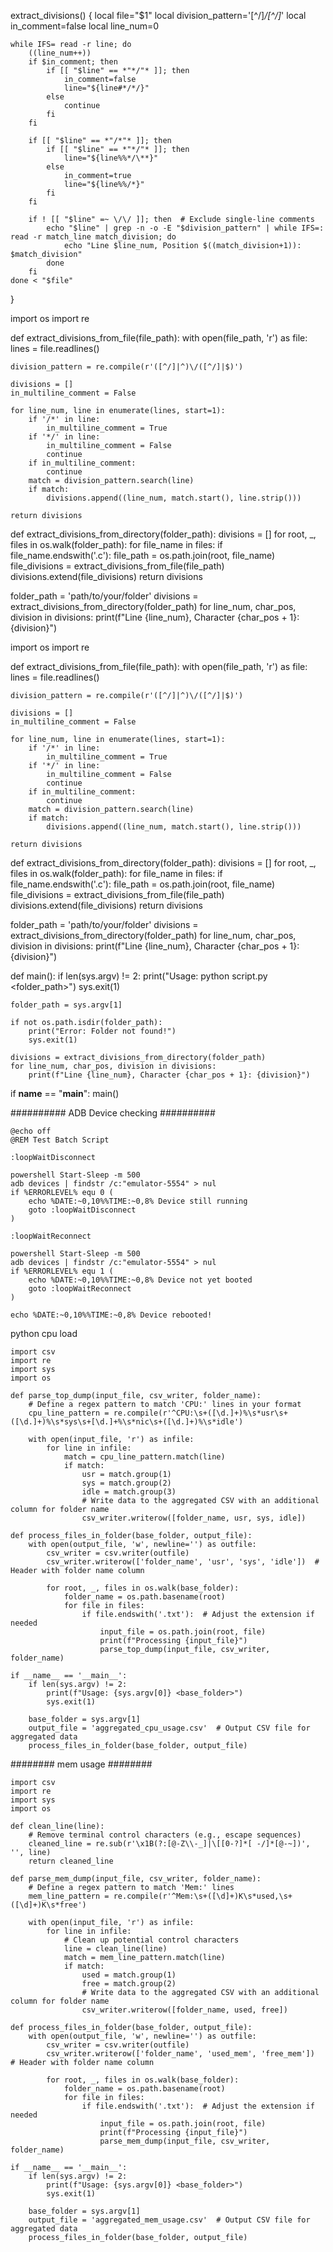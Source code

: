extract_divisions() {
    local file="$1"
    local division_pattern='[^/]*\/[^/]*'
    local in_comment=false
    local line_num=0

    while IFS= read -r line; do
        ((line_num++))
        if $in_comment; then
            if [[ "$line" == *"*/"* ]]; then
                in_comment=false
                line="${line#*/*/}"
            else
                continue
            fi
        fi

        if [[ "$line" == *"/*"* ]]; then
            if [[ "$line" == *"*/"* ]]; then
                line="${line%%*/\**}"
            else
                in_comment=true
                line="${line%%/*}"
            fi
        fi

        if ! [[ "$line" =~ \/\/ ]]; then  # Exclude single-line comments
            echo "$line" | grep -n -o -E "$division_pattern" | while IFS=: read -r match_line match_division; do
                echo "Line $line_num, Position $((match_division+1)): $match_division"
            done
        fi
    done < "$file"
}


import os
import re

def extract_divisions_from_file(file_path):
    with open(file_path, 'r') as file:
        lines = file.readlines()

    division_pattern = re.compile(r'([^/]|^)\/([^/]|$)')

    divisions = []
    in_multiline_comment = False

    for line_num, line in enumerate(lines, start=1):
        if '/*' in line:
            in_multiline_comment = True
        if '*/' in line:
            in_multiline_comment = False
            continue
        if in_multiline_comment:
            continue
        match = division_pattern.search(line)
        if match:
            divisions.append((line_num, match.start(), line.strip()))

    return divisions

def extract_divisions_from_directory(folder_path):
    divisions = []
    for root, _, files in os.walk(folder_path):
        for file_name in files:
            if file_name.endswith('.c'):
                file_path = os.path.join(root, file_name)
                file_divisions = extract_divisions_from_file(file_path)
                divisions.extend(file_divisions)
    return divisions

folder_path = 'path/to/your/folder'
divisions = extract_divisions_from_directory(folder_path)
for line_num, char_pos, division in divisions:
    print(f"Line {line_num}, Character {char_pos + 1}: {division}")


import os
import re

def extract_divisions_from_file(file_path):
    with open(file_path, 'r') as file:
        lines = file.readlines()

    division_pattern = re.compile(r'([^/]|^)\/([^/]|$)')

    divisions = []
    in_multiline_comment = False

    for line_num, line in enumerate(lines, start=1):
        if '/*' in line:
            in_multiline_comment = True
        if '*/' in line:
            in_multiline_comment = False
            continue
        if in_multiline_comment:
            continue
        match = division_pattern.search(line)
        if match:
            divisions.append((line_num, match.start(), line.strip()))

    return divisions

def extract_divisions_from_directory(folder_path):
    divisions = []
    for root, _, files in os.walk(folder_path):
        for file_name in files:
            if file_name.endswith('.c'):
                file_path = os.path.join(root, file_name)
                file_divisions = extract_divisions_from_file(file_path)
                divisions.extend(file_divisions)
    return divisions

folder_path = 'path/to/your/folder'
divisions = extract_divisions_from_directory(folder_path)
for line_num, char_pos, division in divisions:
    print(f"Line {line_num}, Character {char_pos + 1}: {division}")


def main():
    if len(sys.argv) != 2:
        print("Usage: python script.py <folder_path>")
        sys.exit(1)

    folder_path = sys.argv[1]

    if not os.path.isdir(folder_path):
        print("Error: Folder not found!")
        sys.exit(1)

    divisions = extract_divisions_from_directory(folder_path)
    for line_num, char_pos, division in divisions:
        print(f"Line {line_num}, Character {char_pos + 1}: {division}")

if __name__ == "__main__":
    main()

########## ADB Device checking ##########
```
@echo off
@REM Test Batch Script

:loopWaitDisconnect

powershell Start-Sleep -m 500
adb devices | findstr /c:"emulator-5554" > nul
if %ERRORLEVEL% equ 0 (
    echo %DATE:~0,10%%TIME:~0,8% Device still running
    goto :loopWaitDisconnect
)

:loopWaitReconnect

powershell Start-Sleep -m 500
adb devices | findstr /c:"emulator-5554" > nul
if %ERRORLEVEL% equ 1 (
    echo %DATE:~0,10%%TIME:~0,8% Device not yet booted
    goto :loopWaitReconnect
)

echo %DATE:~0,10%%TIME:~0,8% Device rebooted!
```

python cpu load
```
import csv
import re
import sys
import os

def parse_top_dump(input_file, csv_writer, folder_name):
    # Define a regex pattern to match 'CPU:' lines in your format
    cpu_line_pattern = re.compile(r'^CPU:\s+([\d.]+)%\s*usr\s+([\d.]+)%\s*sys\s+[\d.]+%\s*nic\s+([\d.]+)%\s*idle')

    with open(input_file, 'r') as infile:
        for line in infile:
            match = cpu_line_pattern.match(line)
            if match:
                usr = match.group(1)
                sys = match.group(2)
                idle = match.group(3)
                # Write data to the aggregated CSV with an additional column for folder name
                csv_writer.writerow([folder_name, usr, sys, idle])

def process_files_in_folder(base_folder, output_file):
    with open(output_file, 'w', newline='') as outfile:
        csv_writer = csv.writer(outfile)
        csv_writer.writerow(['folder_name', 'usr', 'sys', 'idle'])  # Header with folder name column

        for root, _, files in os.walk(base_folder):
            folder_name = os.path.basename(root)
            for file in files:
                if file.endswith('.txt'):  # Adjust the extension if needed
                    input_file = os.path.join(root, file)
                    print(f"Processing {input_file}")
                    parse_top_dump(input_file, csv_writer, folder_name)

if __name__ == '__main__':
    if len(sys.argv) != 2:
        print(f"Usage: {sys.argv[0]} <base_folder>")
        sys.exit(1)

    base_folder = sys.argv[1]
    output_file = 'aggregated_cpu_usage.csv'  # Output CSV file for aggregated data
    process_files_in_folder(base_folder, output_file)
```

######## mem usage ########
```
import csv
import re
import sys
import os

def clean_line(line):
    # Remove terminal control characters (e.g., escape sequences)
    cleaned_line = re.sub(r'\x1B(?:[@-Z\\-_]|\[[0-?]*[ -/]*[@-~])', '', line)
    return cleaned_line

def parse_mem_dump(input_file, csv_writer, folder_name):
    # Define a regex pattern to match 'Mem:' lines
    mem_line_pattern = re.compile(r'^Mem:\s+([\d]+)K\s*used,\s+([\d]+)K\s*free')

    with open(input_file, 'r') as infile:
        for line in infile:
            # Clean up potential control characters
            line = clean_line(line)
            match = mem_line_pattern.match(line)
            if match:
                used = match.group(1)
                free = match.group(2)
                # Write data to the aggregated CSV with an additional column for folder name
                csv_writer.writerow([folder_name, used, free])

def process_files_in_folder(base_folder, output_file):
    with open(output_file, 'w', newline='') as outfile:
        csv_writer = csv.writer(outfile)
        csv_writer.writerow(['folder_name', 'used_mem', 'free_mem'])  # Header with folder name column

        for root, _, files in os.walk(base_folder):
            folder_name = os.path.basename(root)
            for file in files:
                if file.endswith('.txt'):  # Adjust the extension if needed
                    input_file = os.path.join(root, file)
                    print(f"Processing {input_file}")
                    parse_mem_dump(input_file, csv_writer, folder_name)

if __name__ == '__main__':
    if len(sys.argv) != 2:
        print(f"Usage: {sys.argv[0]} <base_folder>")
        sys.exit(1)

    base_folder = sys.argv[1]
    output_file = 'aggregated_mem_usage.csv'  # Output CSV file for aggregated data
    process_files_in_folder(base_folder, output_file)
```
